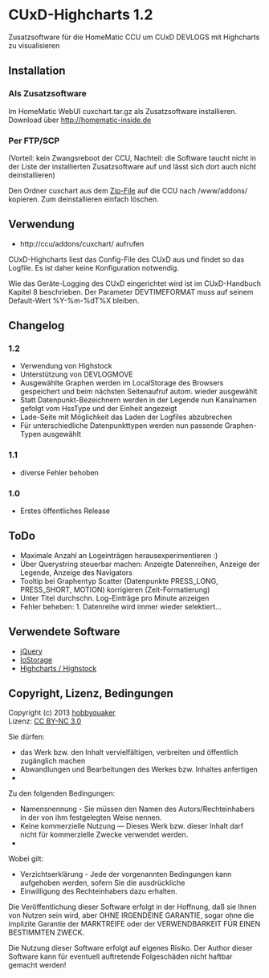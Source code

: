# CUxD-Highcharts 1.2

Zusatzsoftware für die HomeMatic CCU um CUxD DEVLOGS mit Highcharts zu visualisieren

## Installation

### Als Zusatzsoftware

Im HomeMatic WebUI cuxchart.tar.gz als Zusatzsoftware installieren. Download über http://homematic-inside.de

### Per FTP/SCP
(Vorteil: kein Zwangsreboot der CCU, Nachteil: die Software taucht nicht in der Liste der installierten Zusatzsoftware auf und lässt sich dort auch nicht deinstallieren)

Den Ordner cuxchart aus dem [Zip-File](https://github.com/hobbyquaker/CUxD-Highcharts/archive/master.zip) auf die CCU nach /www/addons/ kopieren. Zum deinstallieren einfach löschen.



## Verwendung

* http://ccu/addons/cuxchart/ aufrufen

CUxD-Highcharts liest das Config-File des CUxD aus und findet so das Logfile. Es ist daher keine Konfiguration notwendig.

Wie das Geräte-Logging des CUxD eingerichtet wird ist im CUxD-Handbuch Kapitel 8 beschrieben.
Der Parameter DEVTIMEFORMAT muss auf seinem Default-Wert %Y-%m-%dT%X bleiben.

## Changelog

### 1.2
* Verwendung von Highstock
* Unterstützung von DEVLOGMOVE
* Ausgewählte Graphen werden im LocalStorage des Browsers gespeichert und beim nächsten Seitenaufruf autom. wieder ausgewählt
* Statt Datenpunkt-Bezeichnern werden in der Legende nun Kanalnamen gefolgt vom HssType und der Einheit angezeigt
* Lade-Seite mit Möglichkeit das Laden der Logfiles abzubrechen
* Für unterschiedliche Datenpunkttypen werden nun passende Graphen-Typen ausgewählt

### 1.1
* diverse Fehler behoben

### 1.0
* Erstes öffentliches Release

## ToDo

* Maximale Anzahl an Logeinträgen herausexperimentieren :)
* Über Querystring steuerbar machen: Anzeigte Datenreihen, Anzeige der Legende, Anzeige des Navigators
* Tooltip bei Graphentyp Scatter (Datenpunkte PRESS_LONG, PRESS_SHORT, MOTION) korrigieren (Zeit-Formatierung)
* Unter Titel durchschn. Log-Einträge pro Minute anzeigen
* Fehler beheben: 1. Datenreihe wird immer wieder selektiert...

## Verwendete Software

* [jQuery](http://www.jquery.com)
* [loStorage](https://github.com/js-coder/loStorage.js)
* [Highcharts / Highstock](http://www.highcharts.com)

## Copyright, Lizenz, Bedingungen

Copyright (c) 2013 [hobbyquaker](https://github.com/hobbyquaker)   
Lizenz: [CC BY-NC 3.0](http://creativecommons.org/licenses/by-nc/3.0/de/)

Sie dürfen:  
 * das Werk bzw. den Inhalt vervielfältigen, verbreiten und öffentlich zugänglich machen
 * Abwandlungen und Bearbeitungen des Werkes bzw. Inhaltes anfertigen  
 * 
Zu den folgenden Bedingungen:  
 * Namensnennung - Sie müssen den Namen des Autors/Rechteinhabers in der von ihm festgelegten Weise nennen.
 * Keine kommerzielle Nutzung — Dieses Werk bzw. dieser Inhalt darf nicht für kommerzielle Zwecke verwendet werden.  
 * 
Wobei gilt:  
 * Verzichtserklärung - Jede der vorgenannten Bedingungen kann aufgehoben werden, sofern Sie die ausdrückliche
 * Einwilligung des Rechteinhabers dazu erhalten.


Die Veröffentlichung dieser Software erfolgt in der Hoffnung, daß sie Ihnen von Nutzen sein wird, aber
OHNE IRGENDEINE GARANTIE, sogar ohne die implizite Garantie der MARKTREIFE oder der VERWENDBARKEIT FÜR EINEN
BESTIMMTEN ZWECK.

Die Nutzung dieser Software erfolgt auf eigenes Risiko. Der Author dieser Software kann für eventuell
auftretende Folgeschäden nicht haftbar gemacht werden!
